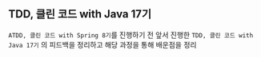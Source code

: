 ## TDD, 클린 코드 with Java 17기
`ATDD, 클린 코드 with Spring 8기`를 진행하기 전 앞서 진행한 `TDD, 클린 코드 with Java 17기` 의 피드백을 정리하고 해당 과정을 통해 배운점을 정리
